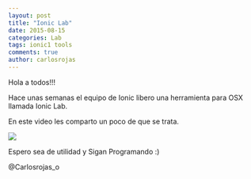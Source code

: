 ```yaml
---
layout: post
title: "Ionic Lab"
date: 2015-08-15
categories: Lab
tags: ionic1 tools
comments: true
author: carlosrojas
---
```

Hola a todos!!!

Hace unas semanas el equipo de Ionic libero una herramienta para OSX llamada Ionic Lab.

En este video les comparto un poco de que se trata.

[<img src="http://img.youtube.com/vi/1OLlTxcryXY/hqdefault.jpg" />](http://j.mp/1EfPGeW)

Espero sea de utilidad y Sigan Programando :)

@Carlosrojas_o
